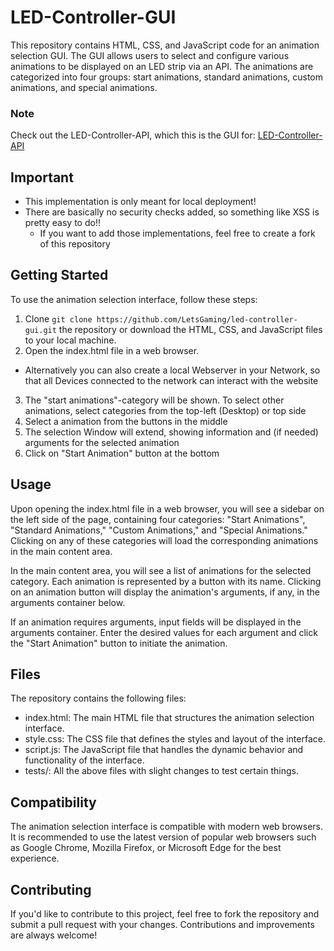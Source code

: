 # LED-Controller-GUI
This repository contains HTML, CSS, and JavaScript code for an animation selection GUI. The GUI allows users to select and configure various animations to be displayed on an LED strip via an API. The animations are categorized into four groups: start animations, standard animations, custom animations, and special animations.
### Note
Check out the LED-Controller-API, which this is the GUI for: [LED-Controller-API](https://github.com/LetsGaming/LED-Controller-API)

## Important
* This implementation is only meant for local deployment!
* There are basically no security checks added, so something like XSS is pretty easy to do!!
  - If you want to add those implementations, feel free to create a fork of this repository

## Getting Started
To use the animation selection interface, follow these steps:

1. Clone ```git clone https://github.com/LetsGaming/led-controller-gui.git``` the repository or download the HTML, CSS, and JavaScript files to your local machine.
2. Open the index.html file in a web browser.
  - Alternatively you can also create a local Webserver in your Network, so that all Devices connected to the network can interact with the website
3. The "start animations"-category will be shown. To select other animations, select categories from the top-left (Desktop) or top side
4. Select a animation from the buttons in the middle
5. The selection Window will extend, showing information and (if needed) arguments for the selected animation
6. Click on "Start Animation" button at the bottom 

## Usage
Upon opening the index.html file in a web browser, you will see a sidebar on the left side of the page, containing four categories: "Start Animations", "Standard Animations," "Custom Animations," and "Special Animations." Clicking on any of these categories will load the corresponding animations in the main content area.

In the main content area, you will see a list of animations for the selected category. Each animation is represented by a button with its name. Clicking on an animation button will display the animation's arguments, if any, in the arguments container below.

If an animation requires arguments, input fields will be displayed in the arguments container. Enter the desired values for each argument and click the "Start Animation" button to initiate the animation.

## Files
The repository contains the following files:

* index.html: The main HTML file that structures the animation selection interface.
* style.css: The CSS file that defines the styles and layout of the interface.
* script.js: The JavaScript file that handles the dynamic behavior and functionality of the interface.
* tests/: All the above files with slight changes to test certain things.
  
## Compatibility
The animation selection interface is compatible with modern web browsers. It is recommended to use the latest version of popular web browsers such as Google Chrome, Mozilla Firefox, or Microsoft Edge for the best experience.

## Contributing
If you'd like to contribute to this project, feel free to fork the repository and submit a pull request with your changes. Contributions and improvements are always welcome!
